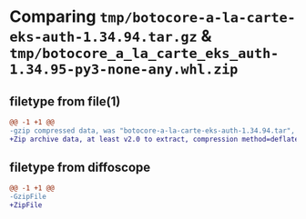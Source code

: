 # Comparing `tmp/botocore-a-la-carte-eks-auth-1.34.94.tar.gz` & `tmp/botocore_a_la_carte_eks_auth-1.34.95-py3-none-any.whl.zip`

## filetype from file(1)

```diff
@@ -1 +1 @@
-gzip compressed data, was "botocore-a-la-carte-eks-auth-1.34.94.tar", last modified: Tue Apr 30 01:01:26 2024, max compression
+Zip archive data, at least v2.0 to extract, compression method=deflate
```

## filetype from diffoscope

```diff
@@ -1 +1 @@
-GzipFile
+ZipFile
```

